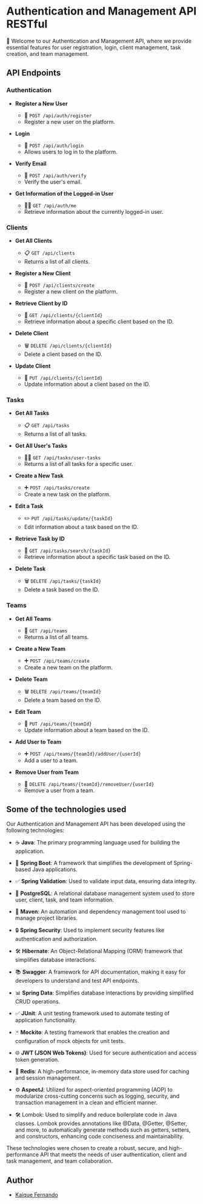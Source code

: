 # Authentication and Management API RESTful

🔐 Welcome to our Authentication and Management API, where we provide essential features for user registration, login, client management, task creation, and team management.

## API Endpoints

### Authentication

- **Register a New User**
  - 📝 `POST /api/auth/register`
  - Register a new user on the platform.

- **Login**
  - 🔑 `POST /api/auth/login`
  - Allows users to log in to the platform.

- **Verify Email**
  - 📧 `POST /api/auth/verify`
  - Verify the user's email.

- **Get Information of the Logged-in User**
  - 🧑‍💻 `GET /api/auth/me`
  - Retrieve information about the currently logged-in user.

### Clients

- **Get All Clients**
  - 📋 `GET /api/clients`
  - Returns a list of all clients.

- **Register a New Client**
  - 📝 `POST /api/clients/create`
  - Register a new client on the platform.

- **Retrieve Client by ID**
  - 📌 `GET /api/clients/{clientId}`
  - Retrieve information about a specific client based on the ID.

- **Delete Client**
  - 🗑️ `DELETE /api/clients/{clientId}`
  - Delete a client based on the ID.

- **Update Client**
  - 🔄 `PUT /api/clients/{clientId}`
  - Update information about a client based on the ID.

### Tasks

- **Get All Tasks**
  - 📋 `GET /api/tasks`
  - Returns a list of all tasks.

- **Get All User's Tasks**
  - 🧑‍💼 `GET /api/tasks/user-tasks`
  - Returns a list of all tasks for a specific user.

- **Create a New Task**
  - ➕ `POST /api/tasks/create`
  - Create a new task on the platform.

- **Edit a Task**
  - ✏️ `PUT /api/tasks/update/{taskId}`
  - Edit information about a task based on the ID.

- **Retrieve Task by ID**
  - 📌 `GET /api/tasks/search/{taskId}`
  - Retrieve information about a specific task based on the ID.

- **Delete Task**
  - 🗑️ `DELETE /api/tasks/{taskId}`
  - Delete a task based on the ID.

### Teams

- **Get All Teams**
  - 🏢 `GET /api/teams`
  - Returns a list of all teams.

- **Create a New Team**
  - ➕ `POST /api/teams/create`
  - Create a new team on the platform.

- **Delete Team**
  - 🗑️ `DELETE /api/teams/{teamId}`
  - Delete a team based on the ID.

- **Edit Team**
  - 🔄 `PUT /api/teams/{teamId}`
  - Update information about a team based on the ID.

- **Add User to Team**
  - ➕ `POST /api/teams/{teamId}/addUser/{userId}`
  - Add a user to a team.

- **Remove User from Team**
  - 🚫 `DELETE /api/teams/{teamId}/removeUser/{userId}`
  - Remove a user from a team.

## Some of the technologies used

Our Authentication and Management API has been developed using the following technologies:

- ☕ **Java**: The primary programming language used for building the application.

- 🚀 **Spring Boot**: A framework that simplifies the development of Spring-based Java applications.

- ✅ **Spring Validation**: Used to validate input data, ensuring data integrity.

- 🐘 **PostgreSQL**: A relational database management system used to store user, client, task, and team information.

- 🧰 **Maven**: An automation and dependency management tool used to manage project libraries.

- 🔒 **Spring Security**: Used to implement security features like authentication and authorization.

- 🛠️ **Hibernate**: An Object-Relational Mapping (ORM) framework that simplifies database interactions.

- 📚 **Swagger**: A framework for API documentation, making it easy for developers to understand and test API endpoints.

- 📊 **Spring Data**: Simplifies database interactions by providing simplified CRUD operations.

- ✅ **JUnit**: A unit testing framework used to automate testing of application functionality.

- 🃏 **Mockito**: A testing framework that enables the creation and configuration of mock objects for unit tests.

- 🌐 **JWT (JSON Web Tokens)**: Used for secure authentication and access token generation.

- 🔄 **Redis**: A high-performance, in-memory data store used for caching and session management.
  
- ⚙️ **AspectJ**: Utilized for aspect-oriented programming (AOP) to modularize cross-cutting concerns such as logging, security, and transaction management in a clean and efficient manner.

- 🛠️ Lombok: Used to simplify and reduce boilerplate code in Java classes. Lombok provides annotations like @Data, @Getter, @Setter, and more, to automatically generate methods such as getters, setters, and constructors, enhancing code conciseness and maintainability.

These technologies were chosen to create a robust, secure, and high-performance API that meets the needs of user authentication, client and task management, and team collaboration.

## Author

- [Kaique Fernando](https://github.com/kaiquef30)

